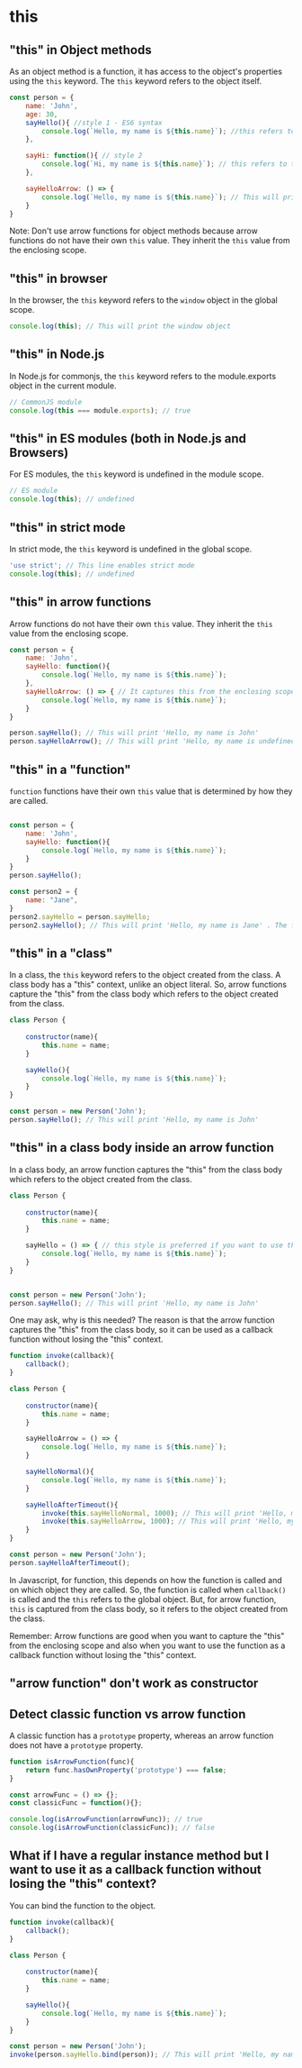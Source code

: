 # this

## "this" in Object methods

As an object method is a function, it has access to the object's properties using the `this` keyword. The `this` keyword refers to the object itself. 

```javascript
const person = {
    name: 'John',
    age: 30,
    sayHello(){ //style 1 - ES6 syntax
        console.log(`Hello, my name is ${this.name}`); //this refers to the object like self in python
    },

    sayHi: function(){ // style 2
        console.log(`Hi, my name is ${this.name}`); // this refers to the object like self in python
    },

    sayHelloArrow: () => { 
        console.log(`Hello, my name is ${this.name}`); // This will print 'Hello, my name is undefined' in CommonJS . Don't use arrow functions for object methods. In ES module, it will crash as this is undefined.
    }
}
```

Note: Don't use arrow functions for object methods because arrow functions do not have their own `this` value. They inherit the `this` value from the enclosing scope.

## "this" in browser

In the browser, the `this` keyword refers to the `window` object in the global scope.

```javascript
console.log(this); // This will print the window object
```

## "this" in Node.js

In Node.js for commonjs, the `this` keyword refers to the module.exports object in the current module.

```javascript
// CommonJS module
console.log(this === module.exports); // true
```

## "this" in ES modules (both in Node.js and Browsers)
For ES modules, the `this` keyword is undefined in the module scope.

```javascript
// ES module
console.log(this); // undefined
```

## "this" in strict mode 

In strict mode, the `this` keyword is undefined in the global scope.

```javascript
'use strict'; // This line enables strict mode
console.log(this); // undefined
```

## "this" in arrow functions

Arrow functions do not have their own `this` value. They inherit the `this` value from the enclosing scope.

```javascript
const person = {
    name: 'John',
    sayHello: function(){ 
        console.log(`Hello, my name is ${this.name}`);
    },
    sayHelloArrow: () => { // It captures this from the enclosing scope. In current case, it will be the undefined for ES module and module.exports object for commonjs module and window object for browser.
        console.log(`Hello, my name is ${this.name}`);
    }
}

person.sayHello(); // This will print 'Hello, my name is John'
person.sayHelloArrow(); // This will print 'Hello, my name is undefined'
```

## "this" in a "function"

`function` functions have their own `this` value that is determined by how they are called. 

```javascript

const person = {
    name: 'John',
    sayHello: function(){ 
        console.log(`Hello, my name is ${this.name}`);
    }
}
person.sayHello();

const person2 = {
    name: "Jane",
}
person2.sayHello = person.sayHello;
person2.sayHello(); // This will print 'Hello, my name is Jane' . The function is called on person2 object, so 'this' will refer to person2 object.
```

## "this" in a "class"

In a class, the `this` keyword refers to the object created from the class.
A class body has a "this" context, unlike an object literal. So, arrow functions capture the "this" from the class body which refers to the object created from the class.

```javascript
class Person {
    
    constructor(name){
        this.name = name;
    }

    sayHello(){
        console.log(`Hello, my name is ${this.name}`);
    }
}

const person = new Person('John');
person.sayHello(); // This will print 'Hello, my name is John'
```

## "this" in a class body inside an arrow function

In a class body, an arrow function captures the "this" from the class body which refers to the object created from the class.

```javascript
class Person {
    
    constructor(name){
        this.name = name;
    }

    sayHello = () => { // this style is preferred if you want to use the function as a callback function without losing the "this" context. Note that this is a instance method.
        console.log(`Hello, my name is ${this.name}`);
    }
}


const person = new Person('John');
person.sayHello(); // This will print 'Hello, my name is John'
```

One may ask, why is this needed? The reason is that the arrow function captures the "this" from the class body, so it can be used as a callback function without losing the "this" context.

```javascript
function invoke(callback){
    callback();
}

class Person {
    
    constructor(name){
        this.name = name;
    }

    sayHelloArrow = () => {
        console.log(`Hello, my name is ${this.name}`);
    }

    sayHelloNormal(){
        console.log(`Hello, my name is ${this.name}`);
    }

    sayHelloAfterTimeout(){
        invoke(this.sayHelloNormal, 1000); // This will print 'Hello, my name is undefined'. 
        invoke(this.sayHelloArrow, 1000); // This will print 'Hello, my name is John'
    }
}

const person = new Person('John');
person.sayHelloAfterTimeout();

```
In Javascript, for function, this depends on how the function is called and on which object they are called. So, the function is called when `callback()` is called and the `this` refers to the global object. But, for arrow function, `this` is captured from the class body, so it refers to the object created from the class.

Remember: Arrow functions are good when you want to capture the "this" from the enclosing scope and also when you want to use the function as a callback function without losing the "this" context.


## "arrow function" don't work as constructor


## Detect classic function vs arrow function

A classic function has a `prototype` property, whereas an arrow function does not have a `prototype` property.

```javascript
function isArrowFunction(func){
    return func.hasOwnProperty('prototype') === false;
}

const arrowFunc = () => {};
const classicFunc = function(){};

console.log(isArrowFunction(arrowFunc)); // true
console.log(isArrowFunction(classicFunc)); // false
```


## What if I have a regular instance method but I want to use it as a callback function without losing the "this" context?

You can bind the function to the object.

```javascript
function invoke(callback){
    callback();
}

class Person {
    
    constructor(name){
        this.name = name;
    }

    sayHello(){
        console.log(`Hello, my name is ${this.name}`);
    }
}

const person = new Person('John');
invoke(person.sayHello.bind(person)); // This will print 'Hello, my name is John'
```


